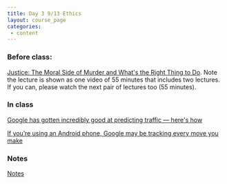 ```yaml
---
title: Day 3 9/13 Ethics
layout: course_page
categories:
 - content
---
```


### Before class:

[Justice: The Moral Side of Murder and What's the Right Thing to Do](http://justiceharvard.org/themoralsideofmurder/). Note the lecture is shown as one video of 55 minutes that includes two lectures. If you can, please watch the next pair of lectures too (55 minutes). 


### In class

[Google has gotten incredibly good at predicting traffic — here's how](https://www.businessinsider.com/how-google-maps-knows-about-traffic-2015-11)

[If you’re using an Android phone, Google may be tracking every move you make](https://qz.com/1183559/if-youre-using-an-android-phone-google-may-be-tracking-every-move-you-make/)

### Notes

[Notes](../day3notes)
